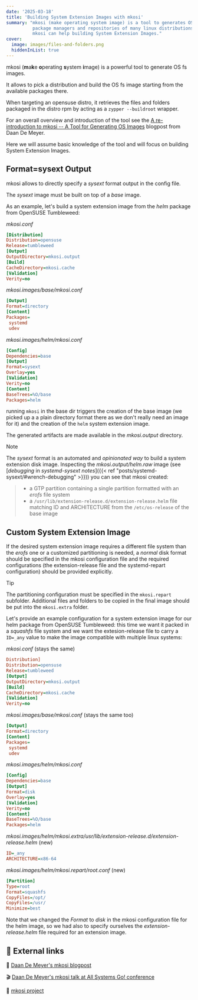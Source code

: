 ```yaml
---
date: '2025-03-18'
title: 'Building System Extension Images with mkosi'
summary: "mkosi (make operating system image) is a tool to generates OS images using
          package managers and repositories of many linux distributions. Let's see how
          mkosi can help building System Extension Images."
cover:
  image: images/files-and-folders.png
  hiddenInList: true
---
```


mkosi (**m**a**k**e **o**perating **s**ystem **i**mage) is a powerful tool to generate OS fs images.

It allows to pick a distribution and build the OS fs image starting from the available packages there.

When targeting an opensuse distro, it retrieves the files and folders packaged in the distro rpm by
acting as a `zypper --buildroot` wrapper.

For an overall overview and introduction of the tool see the
[A re-introduction to mkosi -- A Tool for Generating OS Images](https://0pointer.net/blog/a-re-introduction-to-mkosi-a-tool-for-generating-os-images.html)
blogpost from Daan De Meyer.

Here we will assume basic knowledge of the tool and will focus on building System Extension Images.

## Format=sysext Output
mkosi allows to directly specify a *sysext* format output in the config file.

The *sysext* image must be built on top of a *base* image.

As an example, let's build a system extension image from the *helm* package from OpenSUSE Tumbleweed:

*mkosi.conf*
```ini
[Distribution]
Distribution=opensuse
Release=tumbleweed
[Output]
OutputDirectory=mkosi.output
[Build]
CacheDirectory=mkosi.cache
[Validation]
Verity=no
```

*mkosi.images/base/mkosi.conf*
```ini
[Output]
Format=directory
[Content]
Packages=
 systemd
 udev
```

*mkosi.images/helm/mkosi.conf*
```ini
[Config]
Dependencies=base
[Output]
Format=sysext
Overlay=yes
[Validation]
Verity=no
[Content]
BaseTrees=%O/base
Packages=helm
```

running `mkosi` in the base dir triggers the creation of the base image (we picked up a a plain
directory format there as we don't really need an image for it) and the creation of the `helm`
system extension image.

The generated artifacts are made available in the *mkosi.output* directory.

>[!Note]
The *sysext* format is an automated and *opinionated way* to build a system extension disk image.
Inspecting the *mkosi.output/helm.raw* image
(see [*debugging* in *systemd-sysext notes*]({{< ref "posts/systemd-sysext/#wrench-debugging" >}}))
you can see that mkosi created:
>* a GTP partition containing a single partition formatted with an *erofs* file system
>* a `/usr/lib/extension-release.d/extension-release.helm` file matching ID and ARCHITECTURE from the
`/etc/os-release` of the base image

## Custom System Extension Image 
If the desired system extension image requires a different file system than the *erofs* one or a
customized partitioning is needed, a *normal* disk format should be specified in the mkosi configuration
file and the required configurations (the extension-release file and the systemd-repart configuration)
should be provided explicitly.
>[!tip]
The partitioning configuration must be specified in the `mkosi.repart` subfolder.
Additional files and folders to be copied in the final image should be put into the `mkosi.extra` folder.

Let's provide an example configuration for a system extension image for our helm package from OpenSUSE
Tumbleweed: this time we want it packed in a *squashfs* file system and we want the extesion-release
file to carry a `ID=_any` value to make the image compatible with multiple linux systems:

*mkosi.conf* (stays the same)
```ini
Distribution]
Distribution=opensuse
Release=tumbleweed
[Output]
OutputDirectory=mkosi.output
[Build]
CacheDirectory=mkosi.cache
[Validation]
Verity=no
```
*mkosi.images/base/mkosi.conf* (stays the same too)
```ini
[Output]
Format=directory
[Content]
Packages=
 systemd
 udev
```
*mkosi.images/helm/mkosi.conf*
```ini
[Config]
Dependencies=base
[Output]
Format=disk
Overlay=yes
[Validation]
Verity=no
[Content]
BaseTrees=%O/base
Packages=helm
```
*mkosi.images/helm/mkosi.extra/usr/lib/extension-release.d/extension-release.helm* (new)
```ini
ID=_any
ARCHITECTURE=x86-64
```
*mkosi.images/helm/mkosi.repart/root.conf* (new)
```ini
[Partition]
Type=root
Format=squashfs
CopyFiles=/opt/
CopyFiles=/usr/
Minimize=best
```

Note that we changed the *Format* to *disk* in the mkosi configuration file for the helm image,
so we had also to specify ourselves the *extension-release.helm* file required for an extension image.

## :link: External links
:page_facing_up: [Daan De Meyer's mkosi blogpost](https://0pointer.net/blog/a-re-introduction-to-mkosi-a-tool-for-generating-os-images.html)

:clapper: [Daan De Meyer's mkosi talk at All Systems Go! conference](https://www.youtube.com/watch?v=6EelcbjbUa8)

:floppy_disk: [mkosi project](https://github.com/systemd/mkosi)